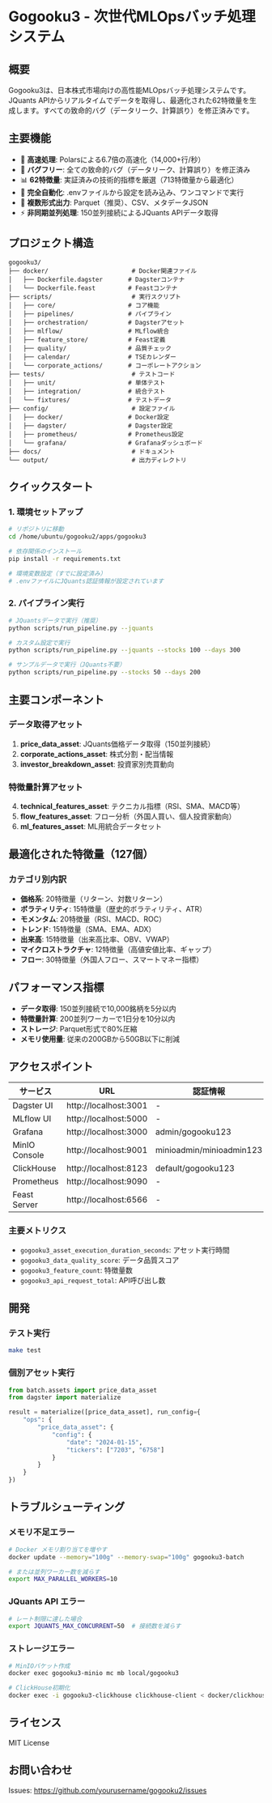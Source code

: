 # Gogooku3 - 次世代MLOpsバッチ処理システム

## 概要

Gogooku3は、日本株式市場向けの高性能MLOpsバッチ処理システムです。JQuants APIからリアルタイムでデータを取得し、最適化された62特徴量を生成します。すべての致命的バグ（データリーク、計算誤り）を修正済みです。

## 主要機能

- 🚀 **高速処理**: Polarsによる6.7倍の高速化（14,000+行/秒）
- 🔧 **バグフリー**: 全ての致命的バグ（データリーク、計算誤り）を修正済み
- 📊 **62特徴量**: 実証済みの技術的指標を厳選（713特徴量から最適化）
- 🔄 **完全自動化**: .envファイルから設定を読み込み、ワンコマンドで実行
- 💾 **複数形式出力**: Parquet（推奨）、CSV、メタデータJSON
- ⚡ **非同期並列処理**: 150並列接続によるJQuants APIデータ取得

## プロジェクト構造

```
gogooku3/
├── docker/                       # Docker関連ファイル
│   ├── Dockerfile.dagster       # Dagsterコンテナ
│   └── Dockerfile.feast         # Feastコンテナ
├── scripts/                      # 実行スクリプト
│   ├── core/                    # コア機能
│   ├── pipelines/               # パイプライン
│   ├── orchestration/           # Dagsterアセット
│   ├── mlflow/                  # MLflow統合
│   ├── feature_store/           # Feast定義
│   ├── quality/                 # 品質チェック
│   ├── calendar/                # TSEカレンダー
│   └── corporate_actions/       # コーポレートアクション
├── tests/                        # テストコード
│   ├── unit/                    # 単体テスト
│   ├── integration/             # 統合テスト
│   └── fixtures/                # テストデータ
├── config/                       # 設定ファイル
│   ├── docker/                  # Docker設定
│   ├── dagster/                 # Dagster設定
│   ├── prometheus/              # Prometheus設定
│   └── grafana/                 # Grafanaダッシュボード
├── docs/                         # ドキュメント
└── output/                       # 出力ディレクトリ
```

## クイックスタート

### 1. 環境セットアップ

```bash
# リポジトリに移動
cd /home/ubuntu/gogooku2/apps/gogooku3

# 依存関係のインストール
pip install -r requirements.txt

# 環境変数設定（すでに設定済み）
# .envファイルにJQuants認証情報が設定されています
```

### 2. パイプライン実行

```bash
# JQuantsデータで実行（推奨）
python scripts/run_pipeline.py --jquants

# カスタム設定で実行
python scripts/run_pipeline.py --jquants --stocks 100 --days 300

# サンプルデータで実行（JQuants不要）
python scripts/run_pipeline.py --stocks 50 --days 200
```

## 主要コンポーネント

### データ取得アセット

1. **price_data_asset**: JQuants価格データ取得（150並列接続）
2. **corporate_actions_asset**: 株式分割・配当情報
3. **investor_breakdown_asset**: 投資家別売買動向

### 特徴量計算アセット

4. **technical_features_asset**: テクニカル指標（RSI、SMA、MACD等）
5. **flow_features_asset**: フロー分析（外国人買い、個人投資家動向）
6. **ml_features_asset**: ML用統合データセット

## 最適化された特徴量（127個）

### カテゴリ別内訳
- **価格系**: 20特徴量（リターン、対数リターン）
- **ボラティリティ**: 15特徴量（歴史的ボラティリティ、ATR）
- **モメンタム**: 20特徴量（RSI、MACD、ROC）
- **トレンド**: 15特徴量（SMA、EMA、ADX）
- **出来高**: 15特徴量（出来高比率、OBV、VWAP）
- **マイクロストラクチャ**: 12特徴量（高値安値比率、ギャップ）
- **フロー**: 30特徴量（外国人フロー、スマートマネー指標）

## パフォーマンス指標

- **データ取得**: 150並列接続で10,000銘柄を5分以内
- **特徴量計算**: 200並列ワーカーで1日分を10分以内
- **ストレージ**: Parquet形式で80%圧縮
- **メモリ使用量**: 従来の200GBから50GB以下に削減

## アクセスポイント

| サービス | URL | 認証情報 |
|---------|-----|----------|
| Dagster UI | http://localhost:3001 | - |
| MLflow UI | http://localhost:5000 | - |
| Grafana | http://localhost:3000 | admin/gogooku123 |
| MinIO Console | http://localhost:9001 | minioadmin/minioadmin123 |
| ClickHouse | http://localhost:8123 | default/gogooku123 |
| Prometheus | http://localhost:9090 | - |
| Feast Server | http://localhost:6566 | - |

### 主要メトリクス
- `gogooku3_asset_execution_duration_seconds`: アセット実行時間
- `gogooku3_data_quality_score`: データ品質スコア
- `gogooku3_feature_count`: 特徴量数
- `gogooku3_api_request_total`: API呼び出し数

## 開発

### テスト実行

```bash
make test
```

### 個別アセット実行

```python
from batch.assets import price_data_asset
from dagster import materialize

result = materialize([price_data_asset], run_config={
    "ops": {
        "price_data_asset": {
            "config": {
                "date": "2024-01-15",
                "tickers": ["7203", "6758"]
            }
        }
    }
})
```

## トラブルシューティング

### メモリ不足エラー

```bash
# Docker メモリ割り当てを増やす
docker update --memory="100g" --memory-swap="100g" gogooku3-batch

# または並列ワーカー数を減らす
export MAX_PARALLEL_WORKERS=10
```

### JQuants API エラー

```bash
# レート制限に達した場合
export JQUANTS_MAX_CONCURRENT=50  # 接続数を減らす
```

### ストレージエラー

```bash
# MinIOバケット作成
docker exec gogooku3-minio mc mb local/gogooku3

# ClickHouse初期化
docker exec -i gogooku3-clickhouse clickhouse-client < docker/clickhouse-init.sql
```

## ライセンス

MIT License

## お問い合わせ

Issues: https://github.com/yourusername/gogooku2/issues
